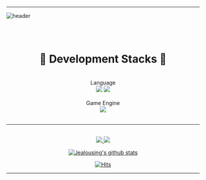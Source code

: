 ***
![header](https://capsule-render.vercel.app/api?type=rounded&color=timeAuto&height=160&section=header&text=Hello,%20Jealousing%20profile.&desc=I%20wanna%20be%20GameClientProgrammer&fontSize=65&fontAlignY=40&animation=fadein&descSize=30&descAlignY=70&rotate=0&stroke=FFFFFF)

<br><br>

# <div align = "center"> 🧰  Development Stacks 🧰 </div>
<br>
<div align = "center"><div align = "center">
Language <br>
<img src="https://img.shields.io/badge/C++-0000CC?style=flat-square&logo=cplusplus&logoColor=white"/>
<img src="https://img.shields.io/badge/Csharp-0000CC?style=flat-square&logo=csharp&logoColor=white"/>
</div>
 
<br>
<div align = "center">
Game Engine <br>
<img src="https://img.shields.io/badge/Unity Engine-000000?style=flat-square&logo=unity&logoColor=white"/>
</div>
<br>
 
***  
<br>
<a href="https://www.youtube.com/channel/UCt0ZnTLCoGqdj9U5uW6Yb-g" target="_blank"><img src="https://img.shields.io/badge/StudyDevelopment_Youtube-FF0000?style=flat-square&logo=YouTube&logoColor=white"/> <a href="https://www.youtube.com/c/%EC%A7%88%ED%88%AC" target="_blank"><img src="https://img.shields.io/badge/GamePlaying_Youtube-FF0000?style=flat-square&logo=YouTube&logoColor=white"/>
<br>
 
 

 ![Jealousing's github stats](https://github-readme-stats.vercel.app/api?username=Jealousing&show_icons=true)

 [![Hits](https://hits.seeyoufarm.com/api/count/incr/badge.svg?url=https%3A%2F%2Fgithub.com%2FJealousing%2Fhit-counter&count_bg=%2379C83D&title_bg=%23555555&icon=&icon_color=%23E7E7E7&title=hits&edge_flat=false)](https://hits.seeyoufarm.com)

 ***
